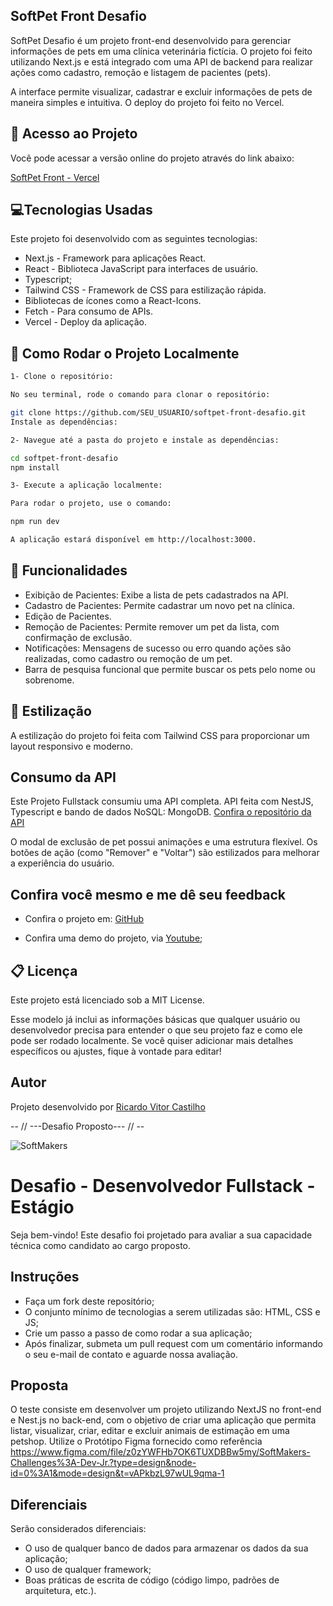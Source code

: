 ## SoftPet Front Desafio
SoftPet Desafio é um projeto front-end desenvolvido para gerenciar informações de pets em uma clínica veterinária fictícia. O projeto foi feito utilizando Next.js e está integrado com uma API de backend para realizar ações como cadastro, remoção e listagem de pacientes (pets).

A interface permite visualizar, cadastrar e excluir informações de pets de maneira simples e intuitiva. O deploy do projeto foi feito no Vercel.

## 🚀 Acesso ao Projeto
Você pode acessar a versão online do projeto através do link abaixo:

[SoftPet Front - Vercel](https://softpet-front-desafio.vercel.app/)


## 💻Tecnologias Usadas
Este projeto foi desenvolvido com as seguintes tecnologias:

- Next.js - Framework para aplicações React.
- React - Biblioteca JavaScript para interfaces de usuário.
- Typescript;
- Tailwind CSS - Framework de CSS para estilização rápida.
- Bibliotecas de ícones como a React-Icons.
- Fetch - Para consumo de APIs.
- Vercel - Deploy da aplicação.

## 🔧 Como Rodar o Projeto Localmente

```bash
1- Clone o repositório:

No seu terminal, rode o comando para clonar o repositório:

git clone https://github.com/SEU_USUARIO/softpet-front-desafio.git
Instale as dependências:

2- Navegue até a pasta do projeto e instale as dependências:

cd softpet-front-desafio
npm install

3- Execute a aplicação localmente:

Para rodar o projeto, use o comando:

npm run dev

A aplicação estará disponível em http://localhost:3000.
```

## 📝 Funcionalidades
- Exibição de Pacientes: Exibe a lista de pets cadastrados na API.
- Cadastro de Pacientes: Permite cadastrar um novo pet na clínica.
- Edição de Pacientes.
- Remoção de Pacientes: Permite remover um pet da lista, com confirmação de exclusão.
- Notificações: Mensagens de sucesso ou erro quando ações são realizadas, como cadastro ou remoção de um pet.
- Barra de pesquisa funcional que permite buscar os pets pelo nome ou sobrenome.

## 🎨 Estilização
A estilização do projeto foi feita com Tailwind CSS para proporcionar um layout responsivo e moderno.

## Consumo da API

Este Projeto Fullstack consumiu uma API completa.
API feita com NestJS, Typescript e bando de dados NoSQL: MongoDB.
[Confira o repositório da API](https://github.com/RicardoVCastilho/softpet-api)

O modal de exclusão de pet possui animações e uma estrutura flexível.
Os botões de ação (como "Remover" e "Voltar") são estilizados para melhorar a experiência do usuário.

## **Confira você mesmo e me dê seu feedback**
- Confira o projeto em: [GitHub](https://github.com/RicardoVCastilho/softpet-front)

- Confira uma demo do projeto, via [Youtube](https://www.youtube.com/watch?v=MDgIgcAf3oo);

## 📋 Licença
Este projeto está licenciado sob a MIT License.

Esse modelo já inclui as informações básicas que qualquer usuário ou desenvolvedor precisa para entender o que seu projeto faz e como ele pode ser rodado localmente. Se você quiser adicionar mais detalhes específicos ou ajustes, fique à vontade para editar!

## **Autor**
Projeto desenvolvido por [Ricardo Vitor Castilho](https://github.com/RicardoVCastilho)



 -- // ---Desafio Proposto--- // --



 ![SoftMakers](https://www.softmakers.com.br/assets/img/logotipo14xxhdpi.png)

# Desafio - Desenvolvedor Fullstack - Estágio
Seja bem-vindo! Este desafio foi projetado para avaliar a sua capacidade técnica como candidato ao cargo proposto.

## Instruções
- Faça um fork deste repositório;
- O conjunto mínimo de tecnologias a serem utilizadas são: HTML, CSS e JS;
- Crie um passo a passo de como rodar a sua aplicação;
- Após finalizar, submeta um pull request com um comentário informando o seu e-mail de contato e aguarde nossa avaliação.

## Proposta
O teste consiste em desenvolver um projeto utilizando NextJS no front-end e Nest.js no back-end, com o objetivo de criar uma aplicação que permita listar, visualizar, criar, editar e excluir animais de estimação em uma petshop. Utilize o Protótipo Figma fornecido como referência https://www.figma.com/file/z0zYWFHb7OK6TUXDBBw5my/SoftMakers-Challenges%3A-Dev-Jr.?type=design&node-id=0%3A1&mode=design&t=vAPkbzL97wUL9qma-1

## Diferenciais
Serão considerados diferenciais:

- O uso de qualquer banco de dados para armazenar os dados da sua aplicação;
- O uso de qualquer framework;
- Boas práticas de escrita de código (código limpo, padrões de arquitetura, etc.).
